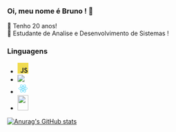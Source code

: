 ### Oi, meu nome é Bruno ! 👋
:date: Tenho 20 anos!
<br>
:green_book: Estudante de Analise e Desenvolvimento de Sistemas !


### Linguagens
- <code><img height="25" src="https://raw.githubusercontent.com/github/explore/80688e429a7d4ef2fca1e82350fe8e3517d3494d/topics/javascript/javascript.png"></code>
- <code><img height="25" src="https://upload.wikimedia.org/wikipedia/commons/thumb/6/61/HTML5_logo_and_wordmark.svg/200px-HTML5_logo_and_wordmark.svg.png"></code>
- <code><img height="25" src="https://raw.githubusercontent.com/github/explore/80688e429a7d4ef2fca1e82350fe8e3517d3494d/topics/react/react.png"></code>
- <code><img width="25" height="35" src="https://upload.wikimedia.org/wikipedia/pt/thumb/3/30/Java_programming_language_logo.svg/141px-Java_programming_language_logo.svg.png"></code>

[![Anurag's GitHub stats](https://github-readme-stats.vercel.app/api?username=BrunoRabbit&theme=react&show_icons=true)](https://github.com/anuraghazra/github-readme-stats)

